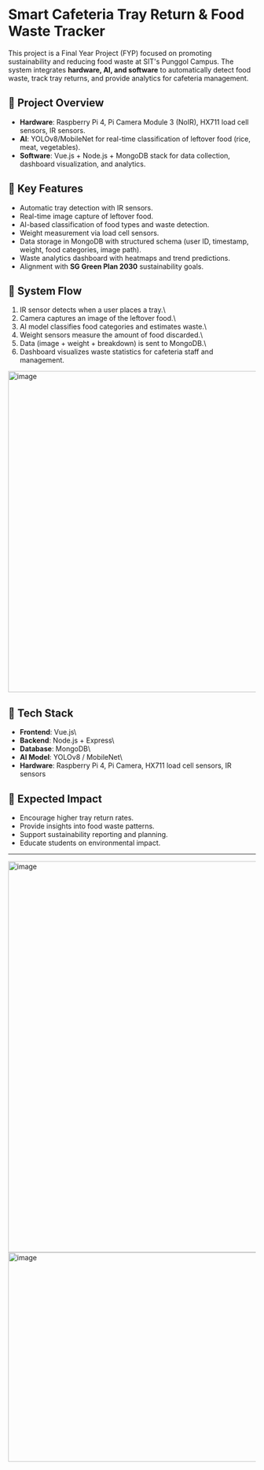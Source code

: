# Smart Cafeteria Tray Return & Food Waste Tracker

This project is a Final Year Project (FYP) focused on promoting
sustainability and reducing food waste at SIT's Punggol Campus. The
system integrates **hardware, AI, and software** to automatically detect
food waste, track tray returns, and provide analytics for cafeteria
management.

## 🔹 Project Overview

-   **Hardware**: Raspberry Pi 4, Pi Camera Module 3 (NoIR), HX711 load
    cell sensors, IR sensors.
-   **AI**: YOLOv8/MobileNet for real-time classification of leftover
    food (rice, meat, vegetables).
-   **Software**: Vue.js + Node.js + MongoDB stack for data collection,
    dashboard visualization, and analytics.

## 🔹 Key Features

-   Automatic tray detection with IR sensors.
-   Real-time image capture of leftover food.
-   AI-based classification of food types and waste detection.
-   Weight measurement via load cell sensors.
-   Data storage in MongoDB with structured schema (user ID, timestamp,
    weight, food categories, image path).
-   Waste analytics dashboard with heatmaps and trend predictions.
-   Alignment with **SG Green Plan 2030** sustainability goals.

## 🔹 System Flow

1.  IR sensor detects when a user places a tray.\
2.  Camera captures an image of the leftover food.\
3.  AI model classifies food categories and estimates waste.\
4.  Weight sensors measure the amount of food discarded.\
5.  Data (image + weight + breakdown) is sent to MongoDB.\
6.  Dashboard visualizes waste statistics for cafeteria staff and
    management.
<img width="667" height="652" alt="image" src="https://github.com/user-attachments/assets/07b031d7-9204-4c57-86f3-51a0de04bbef" />

## 🔹 Tech Stack

-   **Frontend**: Vue.js\
-   **Backend**: Node.js + Express\
-   **Database**: MongoDB\
-   **AI Model**: YOLOv8 / MobileNet\
-   **Hardware**: Raspberry Pi 4, Pi Camera, HX711 load cell sensors, IR
    sensors

## 🔹 Expected Impact

-   Encourage higher tray return rates.
-   Provide insights into food waste patterns.
-   Support sustainability reporting and planning.
-   Educate students on environmental impact.

------------------------------------------------------------------------

<img width="1286" height="794" alt="image" src="https://github.com/user-attachments/assets/2d6713f5-f04e-4449-a57a-e4685eb9c949" />
<img width="1281" height="425" alt="image" src="https://github.com/user-attachments/assets/919fe1ca-6d0a-483b-93ec-5dd249661c66" />
